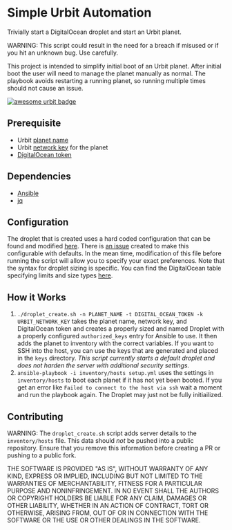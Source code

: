 # Simple Urbit Automation

Trivially start a DigitalOcean droplet and start an Urbit planet.

WARNING: This script could result in the need for a breach if misused or if you hit an unknown bug. Use carefully.

This project is intended to simplify initial boot of an Urbit planet. After initial boot the user will need to manage the planet manually as normal. The playbook avoids restarting a running planet, so running multiple times should not cause an issue.

[![awesome urbit badge](https://img.shields.io/badge/~-awesome%20urbit-lightgrey)](https://github.com/urbit/awesome-urbit)

## Prerequisite

- Urbit [planet name](https://urbit.live/)
- Urbit [network key](https://bridge.urbit.org/) for the planet
- [DigitalOcean token](https://www.digitalocean.com/docs/apis-clis/api/create-personal-access-token/)

## Dependencies

- [Ansible](https://docs.ansible.com/ansible/latest/installation_guide/intro_installation.html#installing-ansible-on-rhel-centos-or-fedora)
- [jq](https://stedolan.github.io/jq/download/)

## Configuration

The droplet that is created uses a hard coded configuration that can be found and modified [here](https://github.com/nisfeb/urbit-boot-automation/blob/master/droplet_create.sh#L78). There is [an issue](https://github.com/nisfeb/urbit-boot-automation/issues/4) created to make this configurable with defaults. In the mean time, modification of this file before running the script will allow you to specify your exact preferences. Note that the syntax for droplet sizing is specific. You can find the DigitalOcean table specifying limits and size types [here](https://www.digitalocean.com/docs/droplets/).

## How it Works

1. `./droplet_create.sh -n PLANET_NAME -t DIGITAL_OCEAN_TOKEN -k URBIT_NETWORK_KEY` takes the planet name, network key, and DigitalOcean token and creates a properly sized and named Droplet with a properly configured `authorized_keys` entry for Ansible to use. It then adds the planet to inventory with the correct variables. If you want to SSH into the host, you can use the keys that are generated and placed in the `keys` directory. _This script currently starts a default droplet and does not harden the server with additional security settings._
2. `ansible-playbook -i inventory/hosts setup.yml` uses the settings in `inventory/hosts` to boot each planet if it has not yet been booted. If you get an error like `Failed to connect to the host via ssh` wait a moment and run the playbook again. The Droplet may just not be fully initiailized.

## Contributing

WARNING: The `droplet_create.sh` script adds server details to the `inventory/hosts` file. This data should _not_ be pushed into a public repository. Ensure that you remove this information before creating a PR or pushing to a public fork.

THE SOFTWARE IS PROVIDED "AS IS", WITHOUT WARRANTY OF ANY KIND, EXPRESS OR IMPLIED, INCLUDING BUT NOT LIMITED TO THE WARRANTIES OF MERCHANTABILITY, FITNESS FOR A PARTICULAR PURPOSE AND NONINFRINGEMENT. IN NO EVENT SHALL THE AUTHORS OR COPYRIGHT HOLDERS BE LIABLE FOR ANY CLAIM, DAMAGES OR OTHER LIABILITY, WHETHER IN AN ACTION OF CONTRACT, TORT OR OTHERWISE, ARISING FROM, OUT OF OR IN CONNECTION WITH THE SOFTWARE OR THE USE OR OTHER DEALINGS IN THE SOFTWARE.

